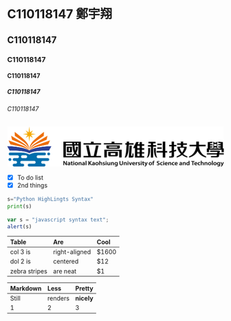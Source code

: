 # C110118147 鄭宇翔
## C110118147
### C110118147
#### C110118147
##### C110118147
###### C110118147

![NKUST](nkust.png)

- [X] To do list 
- [X] 2nd things

```python
s="Python HighLingts Syntax"
print(s)
```


```js
var s = "javascript syntax text";
alert(s)
```
|Table |Are  |Cool|
| :------------| :-----------| :---|
|col 3 is      |right-aligned|$1600|
|dol 2 is      |centered     |$12  |
|zebra stripes |are neat     |$1   |

|Markdown|Less   |Pretty       |
| :------| :-----|:---------|
|Still   |renders|**nicely**|
|1       |2      |3         |
